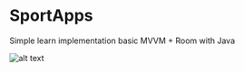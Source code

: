 # SportApps
Simple learn implementation basic MVVM + Room with Java

![alt text](https://github.com/didik-maulana/SportApps/blob/master/screenshots/sport_apps.gif "Sport Apps")
